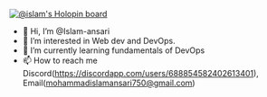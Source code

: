 [![@islam's Holopin board](https://holopin.io/api/user/board?user=islam)](https://holopin.io/@islam)

- 👋 Hi, I’m @Islam-ansari
- 👀 I’m interested in Web dev and DevOps.
- 🌱 I’m currently learning fundamentals of DevOps
- 📫 How to reach me Discord(https://discordapp.com/users/688854582402613401), Email(mohammadislamansari750@gmail.com)

<!---
Islam-ansari/Islam-ansari is a ✨ special ✨ repository because its `README.md` (this file) appears on your GitHub profile.
You can click the Preview link to take a look at your changes.
--->
